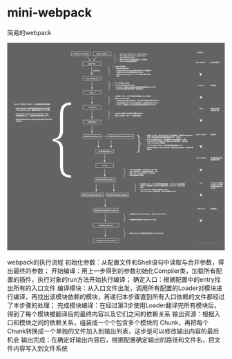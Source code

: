 # mini-webpack
简易的webpack

![alt text](image.png)

webpack的执行流程
初始化参数：从配置文件和Shell语句中读取与合并参数，得出最终的参数；
开始编译：用上一步得到的参数初始化Compiler类，加载所有配置的插件，执行对象的run方法开始执行编译； 确定入口：根据配置中的entry找出所有的入口文件
编译模块：从入口文件出发，调用所有配置的Loader对模块进行编译，再找出该模块依赖的模块，再递归本步骤直到所有入口依赖的文件都经过了本步骤的处理；
完成模块编译：在经过第3步使用Loader翻译完所有模块后，得到了每个模块被翻译后的最终内容以及它们之间的依赖关系
输出资源：根据入口和模块之间的依赖关系，组装成一个个包含多个模块的 Chunk，再把每个Chunk转换成一个单独的文件加入到输出列表，这步是可以修改输出内容的最后机会
输出完成：在确定好输出内容后，根据配置确定输出的路径和文件名，把文件内容写入到文件系统
